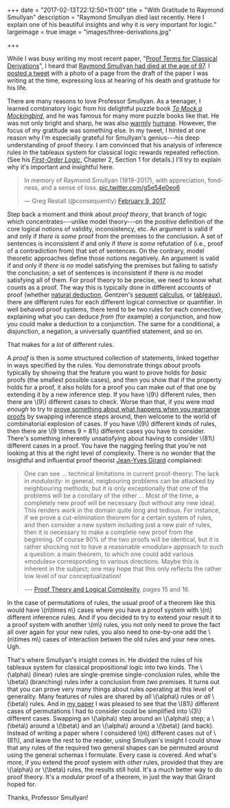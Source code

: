 +++
date = "2017-02-13T22:12:50+11:00"
title = "With Gratitude to Raymond Smullyan"
description = "Raymond Smullyan died last recently. Here I explain one of his beautiful insights and why it is very important for logic."
largeimage = true
image = "images/three-derivations.jpg"


+++

While I was busy writing my most recent paper, "[Proof Terms for Classical Derivations](http://consequently.org/writing/proof-terms-for-classical-derivations/)", I heard that [Raymond Smullyan had died at the age of 97](https://www.nytimes.com/2017/02/11/us/raymond-smullyan-dead-puzzle-creator.html?smid=tw-share). I [posted a tweet](https://t.co/g5e54e0eo6) with a photo of a page from the draft of the paper I was writing at the time, expressing loss at hearing of his death and gratitude for his life.

There are many reasons to love Professor Smullyan. As a teenager, I learned combinatory logic from his delightful puzzle book *[To Mock a Mockingbird](https://www.amazon.com/Mock-Mockingbird-Raymond-Smullyan/dp/0192801422/consequentlyorg)*, and he was famous for many more puzzle books like that. He was not only bright and sharp, he was also [warmly](https://www.amazon.com/Tao-Silent-Raymond-M-Smullyan/dp/0060674695/consequentlyorg) [humane](https://www.amazon.com/Who-Knows-Study-Religious-Consciousness/dp/0253215749/). However, the focus of my gratitude was something else. In my tweet, I hinted at one reason why I'm especially grateful for Smullyan's genius---his deep understanding of proof theory. I am convinced that his analysis of inference rules in the tableaux system for classical logic rewards repeated reflection. (See his *[First-Order Logic](https://www.amazon.com/First-Order-Logic-Dover-Books-Mathematics/dp/0486683702/consequentlyorg)*, Chapter 2, Section 1 for details.) I'll try to explain why it's important and insightful here.

<!--more-->

<blockquote class="twitter-tweet" data-lang="en"><p lang="en" dir="ltr">In memory of Raymond Smullyan (1919-2017), with appreciation, fondness, and a sense of loss. <a href="https://t.co/g5e54e0eo6">pic.twitter.com/g5e54e0eo6</a></p>&mdash; Greg Restall (@consequently) <a href="https://twitter.com/consequently/status/829517048346705921">February 9, 2017</a></blockquote> <script async src="//platform.twitter.com/widgets.js" charset="utf-8"></script>


Step back a moment and think about *proof theory*, that branch of logic which concentrates---unlike model theory---on the *positive* definition of the core logical notions of validity, inconsistency, etc. An argument is valid if and only if *there is some* proof from the premises to the conclusion. A set of sentences is inconsistent if and only if *there is some* refutation of (i.e., proof of a contradiction from) that set of sentences. On the contrary, model theoretic approaches define those notions negatively. An argument is valid if and only if *there is no* model satisfying the premises but failing to satisfy the conclusion; a set of sentences is inconsistent if *there is no* model satisfying all of them. For proof theory to be precise, we need to know what counts as a proof. The way this is typically done in different accounts of proof (whether [natural deduction](https://www.amazon.com/Natural-Deduction-Proof-Theoretical-Study-Mathematics/dp/0486446557/consequentlyorg), Gentzen's [sequent](https://www.amazon.com/Theory-Cambridge-Theoretical-Computer-Science/dp/0521779111/consequentlyorg) [calculus](https://www.amazon.com/Structural-Proof-Theory-Professor-Negri/dp/0521068428/consequentlyorg), or [tableaux](https://www.amazon.com/First-Order-Logic-Dover-Books-Mathematics/dp/0486683702/consequentlyorg)), there are different rules for each different logical connective or quantifier. In well behaved proof systems, there tend to be two rules for each connective, explaining what you can deduce *from* (for example) a conjunction, and how you could make a deduction *to* a conjunction. The same for a conditional, a disjunction, a negation, a universally quantified statement, and so on.

That makes for a *lot* of different rules.

A *proof* is then is some structured collection of statements, linked together in ways specified by the rules. You demonstrate things *about* proofs typically by showing that the feature you want to prove holds for *basic* proofs (the smallest possible cases), and then you show that if the property holds for a proof, it also holds for a proof you can make out of that one by extending it by a new inference step. If you have \\(9\\) different rules, then there are \\(9\\) different cases to check. Worse than that, if you were *mad enough* to try to [prove something about what happens when you rearrange proofs](http://consequently.org/writing/proof-terms-for-classical-derivations) by swapping inference steps around, then welcome to the world of combinatorial explosion of cases. If you have \\(9\\) different kinds of rules, then there are \\(9 \times 9 = 81\\) different cases you have to consider. There's something inherently unsatisfying about having to consider \\(81\\) different cases in a proof. You have the nagging feeling that you're not looking at this at the right level of complexity. There is no wonder that the insightful and influential proof theorist [Jean-Yves Girard](http://iml.univ-mrs.fr/~girard/Accueil.html) complained:

> One can see &hellip; technical limitations in current proof-theory: The lack in *modularity*: in general, neigbouring problems can be attacked by neighbouring methods; but it is only exceptionally that one of the problems will be a corollary of the other &hellip; Most of the time, a completely new proof will be necessary (but without any new idea).  This renders work in the domain quite long and tedious.  For instance, if we prove a cut-elimination theorem for a certain system of rules, and then consider a new system including just a new pair of rules, then it is necessary to make a complete new proof from the beginning.  Of course 90% of the two proofs will be identical, but it is rather shocking not to have a reasonable &laquo;modular&raquo; approach to such a question: a main theorem, to which one could add various &laquo;modules&raquo; corresponding to various directions.  Maybe this is inherent in the subject; one may hope that this only reflects the rather low level of our conceptualization! 
>
> --- [Proof Theory and Logical Complexity](https://www.amazon.com/Proof-Theory-Logical-Complexity-Studies/dp/0444987150/consequentlyorg), pages 15 and 16.

In the case of permutations of rules, the usual proof of a theorem like this would have \\(n\times n\\) cases where you have a proof system with \\(n\\) different inference rules. And if you decided to try to extend your result it to a proof system with another \\(m\\) rules, you not only need to prove the fact all over again for your new rules, you also need to one-by-one add the \\(n\times m\\) cases of interaction betwen the old rules and your new ones. Ugh.

That's where Smullyan's insight comes in. He divided the rules of his tableaux system for classical propositional logic into two kinds. The \\(\alpha\\) (linear) rules are single-premise single-conclusion rules, while the \\(beta\\) (branching) rules infer a conclusion from *two* premises.  It turns out that you can prove very many things about rules operating at this level of generality.  Many features of rules are shared by *all* \\(\alpha\\) rules or *all* \\(\beta\\) rules. And in [my paper](http://consequently.org/writing/proof-terms-for-classical-derivations) I was pleased to see that the \\(81\\) different cases of permutations I had to consider could be simplified into \\(3\\) different cases. Swapping an \\(\alpha\\) step around an \\(\alpha\\) step; a \\(\beta\\) around a \\(\beta\\) and an \\(\alpha\\) around a \\(\beta\\) (and back). Instead of writing a paper where I considered \\(n\\) different cases out of \\(81\\), and leave the rest to the reader, using Smullyan's insight I could show that any rules of the required two general shapes can be permuted around using the general schemas I formulate. Every case is covered. And what's more, if you extend the proof system with *other* rules, provided that they are \\(\alpha\\) or \\(\beta\\) rules, the results still hold.  It's a much better way to do proof theory. It's a *modular* proof of a theorem, in just the way that Girard hoped for.

Thanks, Professor Smullyan!